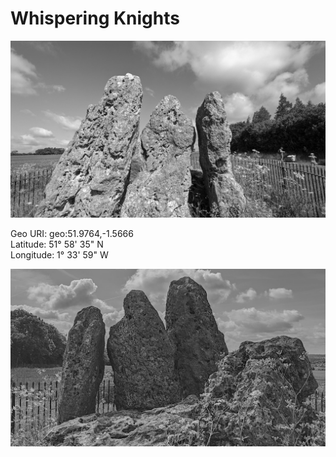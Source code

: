 # Whispering Knights

![whispering_knights_1](images/whispering_knights_1.jpg)

Geo URI: geo:51.9764,-1.5666  
Latitude: 51° 58' 35" N  
Longitude: 1° 33' 59" W  

![whispering_knights_2](images/whispering_knights_2.jpg)